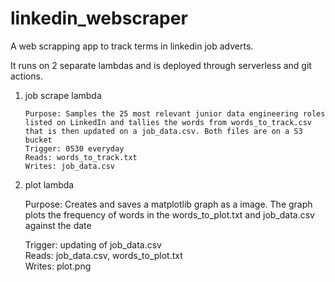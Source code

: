 # linkedin_webscraper
A web scrapping app to track terms in linkedin job adverts.

It runs on 2 separate lambdas and is deployed through serverless and git actions.

1. job scrape lambda

       Purpose: Samples the 25 most relevant junior data engineering roles listed on LinkedIn and tallies the words from words_to_track.csv that is then updated on a job_data.csv. Both files are on a S3 bucket
       Trigger: 0530 everyday  
       Reads: words_to_track.txt  
       Writes: job_data.csv  

2. plot lambda

   Purpose: Creates and saves a matplotlib graph as a image. The graph plots the frequency of words in the words_to_plot.txt and job_data.csv against the date

   Trigger: updating of job_data.csv  
   Reads: job_data.csv, words_to_plot.txt  
   Writes: plot.png  
